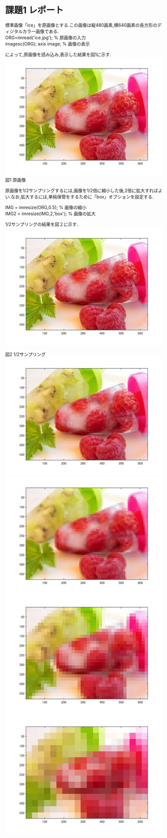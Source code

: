 # 課題1 レポート

標準画像「ice」を原画像とする.この画像は縦480画素,横640画素の長方形のディジタルカラー画像である.  
ORG=imread('ice.jpg'); % 原画像の入力  
imagesc(ORG); axis image; % 画像の表示  

によって,原画像を読み込み,表示した結果を図1に示す.  
![原画像](https://github.com/MakotoSaito/lecture_image_processing/blob/master/Kekka/kadai01/kadai1_1.jpg?raw=true)  
図1 原画像　 

原画像を1/2サンプリングするには,画像を1/2倍に縮小した後,2倍に拡大すればよい.なお,拡大するには,単純保管をするために「box」オプションを設定する.  

IMG = imresize(ORG,0.5); % 画像の縮小  
IMG2 = imresize(IMG,2,'box'); % 画像の拡大  

1/2サンプリングの結果を図２に示す．  
![原画像](https://github.com/MakotoSaito/lecture_image_processing/blob/master/Kekka/kadai01/kadai1_2.jpg?raw=true) 　

図2 1/2サンプリング    
![原画像](https://github.com/MakotoSaito/lecture_image_processing/blob/master/Kekka/kadai01/kadai1_3.jpg?raw=true) 　
![原画像](https://github.com/MakotoSaito/lecture_image_processing/blob/master/Kekka/kadai01/kadai1_4.jpg?raw=true) 　
![原画像](https://github.com/MakotoSaito/lecture_image_processing/blob/master/Kekka/kadai01/kadai1_5.jpg?raw=true) 　
![原画像](https://github.com/MakotoSaito/lecture_image_processing/blob/master/Kekka/kadai01/kadai1_6.jpg?raw=true) 　
